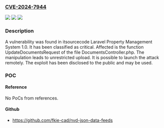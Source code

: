 ### [CVE-2024-7944](https://cve.mitre.org/cgi-bin/cvename.cgi?name=CVE-2024-7944)
![](https://img.shields.io/static/v1?label=Product&message=Laravel%20Property%20Management%20System&color=blue)
![](https://img.shields.io/static/v1?label=Version&message=%3D%201.0%20&color=brighgreen)
![](https://img.shields.io/static/v1?label=Vulnerability&message=CWE-434%20Unrestricted%20Upload&color=brighgreen)

### Description

A vulnerability was found in itsourcecode Laravel Property Management System 1.0. It has been classified as critical. Affected is the function UpdateDocumentsRequest of the file DocumentsController.php. The manipulation leads to unrestricted upload. It is possible to launch the attack remotely. The exploit has been disclosed to the public and may be used.

### POC

#### Reference
No PoCs from references.

#### Github
- https://github.com/fkie-cad/nvd-json-data-feeds

